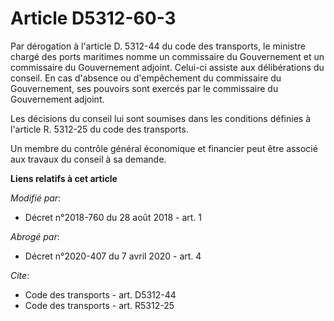 # Article D5312-60-3

Par dérogation à l'article D. 5312-44 du code des transports, le ministre chargé des ports maritimes nomme un commissaire du
Gouvernement et un commissaire du Gouvernement adjoint. Celui-ci assiste aux délibérations du conseil. En cas d'absence ou
d'empêchement du commissaire du Gouvernement, ses pouvoirs sont exercés par le commissaire du Gouvernement adjoint.

Les décisions du conseil lui sont soumises dans les conditions définies à l'article R. 5312-25 du code des transports.

Un membre du contrôle général économique et financier peut être associé aux travaux du conseil à sa demande.

**Liens relatifs à cet article**

_Modifié par_:

  - Décret n°2018-760 du 28 août 2018 - art. 1

_Abrogé par_:

  - Décret n°2020-407 du 7 avril 2020 - art. 4

_Cite_:

  - Code des transports - art. D5312-44
  - Code des transports - art. R5312-25
